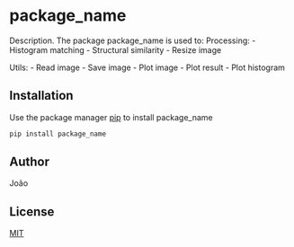 # package_name

Description. 
The package package_name is used to:
Processing:
	- Histogram matching
	- Structural similarity
	- Resize image

Utils:
	- Read image
	- Save image
	- Plot image
	- Plot result
	- Plot histogram


## Installation

Use the package manager [pip](https://pip.pypa.io/en/stable/) to install package_name

```bash
pip install package_name
```

## Author
João

## License
[MIT](https://choosealicense.com/licenses/mit/)